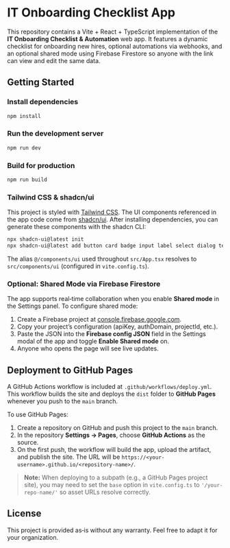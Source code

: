 # IT Onboarding Checklist App

This repository contains a Vite + React + TypeScript implementation of the **IT Onboarding Checklist & Automation** web app. It features a dynamic checklist for onboarding new hires, optional automations via webhooks, and an optional shared mode using Firebase Firestore so anyone with the link can view and edit the same data.

## Getting Started

### Install dependencies

```bash
npm install
```

### Run the development server

```bash
npm run dev
```

### Build for production

```bash
npm run build
```

### Tailwind CSS & shadcn/ui

This project is styled with [Tailwind CSS](https://tailwindcss.com). The UI components referenced in the app code come from [shadcn/ui](https://ui.shadcn.com). After installing dependencies, you can generate these components with the shadcn CLI:

```bash
npx shadcn-ui@latest init
npx shadcn-ui@latest add button card badge input label select dialog textarea tabs switch progress
```

The alias `@/components/ui` used throughout `src/App.tsx` resolves to `src/components/ui` (configured in `vite.config.ts`).

### Optional: Shared Mode via Firebase Firestore

The app supports real‑time collaboration when you enable **Shared mode** in the Settings panel. To configure shared mode:

1. Create a Firebase project at [console.firebase.google.com](https://console.firebase.google.com).
2. Copy your project’s configuration (apiKey, authDomain, projectId, etc.).
3. Paste the JSON into the **Firebase config JSON** field in the Settings modal of the app and toggle **Enable Shared mode** on.
4. Anyone who opens the page will see live updates.

## Deployment to GitHub Pages

A GitHub Actions workflow is included at `.github/workflows/deploy.yml`. This workflow builds the site and deploys the `dist` folder to **GitHub Pages** whenever you push to the `main` branch.

To use GitHub Pages:

1. Create a repository on GitHub and push this project to the `main` branch.
2. In the repository **Settings → Pages**, choose **GitHub Actions** as the source.
3. On the first push, the workflow will build the app, upload the artifact, and publish the site. The URL will be `https://<your-username>.github.io/<repository-name>/`.

> **Note:** When deploying to a subpath (e.g., a GitHub Pages project site), you may need to set the `base` option in `vite.config.ts` to `'/your-repo-name/'` so asset URLs resolve correctly.

## License

This project is provided as‑is without any warranty. Feel free to adapt it for your organization.